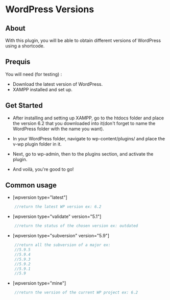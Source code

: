 # WordPress Versions 

## About
With this plugin, you will be able to obtain different versions of WordPress using a shortcode.


## Prequis 
You will need (for testing) :
* Download the latest version of WordPress.
* XAMPP installed and set up.


## Get Started

* After installing and setting up XAMPP, go to the htdocs folder and place the version 6.2 that you downloaded into it(don't forget to name the WordPress folder with the name you want).

* In your WordPress folder, navigate to wp-content/plugins/ and place the v-wp plugin folder in it.

* Next, go to wp-admin, then to the plugins section, and activate the plugin.

* And voilà, you're good to go!

## Common usage 


* [wpversion type="latest"]

```php
    //return the latest WP version ex: 6.2
```

* [wpversion type="validate" version="5.1"]

```php
    //return the status of the chosen version ex: outdated
```

* [wpversion type="subversion" version="5.9"]

```php
    //return all the subversion of a major ex:
    //5.9.5
    //5.9.4
    //5.9.3
    //5.9.2
    //5.9.1
    //5.9
```

* [wpversion type="mine"]

```php
    //return the version of the current WP project ex: 6.2
```
